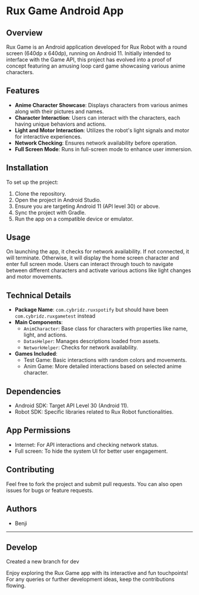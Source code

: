 # Rux Game Android App

## Overview

Rux Game is an Android application developed for Rux Robot with a round screen (640dp x 640dp), running on Android 11. Initially intended to interface with the Game API, this project has evolved into a proof of concept featuring an amusing loop card game showcasing various anime characters.

## Features

- **Anime Character Showcase**: Displays characters from various animes along with their pictures and names.
- **Character Interaction**: Users can interact with the characters, each having unique behaviors and actions.
- **Light and Motor Interaction**: Utilizes the robot's light signals and motor for interactive experiences.
- **Network Checking**: Ensures network availability before operation.
- **Full Screen Mode**: Runs in full-screen mode to enhance user immersion.

## Installation

To set up the project:

1. Clone the repository.
2. Open the project in Android Studio.
3. Ensure you are targeting Android 11 (API level 30) or above.
4. Sync the project with Gradle.
5. Run the app on a compatible device or emulator.

## Usage

On launching the app, it checks for network availability. If not connected, it will terminate. Otherwise, it will display the home screen character and enter full screen mode. Users can interact through touch to navigate between different characters and activate various actions like light changes and motor movements.

## Technical Details

- **Package Name**: `com.cybridz.ruxspotify` but should have been `com.cybridz.ruxgametest` instead
- **Main Components**:
    - `AnimCharacter`: Base class for characters with properties like name, light, and actions.
    - `DatasHelper`: Manages descriptions loaded from assets.
    - `NetworkHelper`: Checks for network availability.
- **Games Included**:
    - Test Game: Basic interactions with random colors and movements.
    - Anim Game: More detailed interactions based on selected anime character.

## Dependencies

- Android SDK: Target API Level 30 (Android 11).
- Robot SDK: Specific libraries related to Rux Robot functionalities.

## App Permissions

- Internet: For API interactions and checking network status.
- Full screen: To hide the system UI for better user engagement.

## Contributing

Feel free to fork the project and submit pull requests. You can also open issues for bugs or feature requests.

## Authors

- Benji
---

## Develop
Created a new branch for dev

Enjoy exploring the Rux Game app with its interactive and fun touchpoints! For any queries or further development ideas, keep the contributions flowing.
